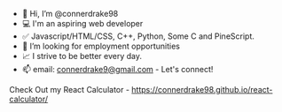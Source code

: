 - 👋 Hi, I’m @connerdrake98
- :computer: I'm an aspiring web developer
- :white_check_mark: Javascript/HTML/CSS, C++, Python, Some C and PineScript.
- :handshake: I’m looking for employment opportunities
- :chart_with_upwards_trend: I strive to be better every day.
- 📫 email: connerdrake9@gmail.com - Let's connect!

Check Out my React Calculator - https://connerdrake98.github.io/react-calculator/
